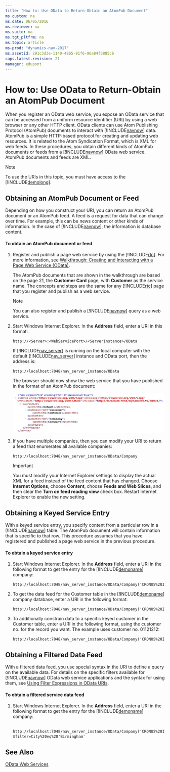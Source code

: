 ```yaml
---
title: "How to: Use OData to Return-Obtain an AtomPub Document"
ms.custom: na
ms.date: 06/05/2016
ms.reviewer: na
ms.suite: na
ms.tgt_pltfrm: na
ms.topic: article
ms-prod: "dynamics-nav-2017"
ms.assetid: 291c3d3e-1140-48b5-81f6-96a84f3885cb
caps.latest.revision: 21
manager: edupont
---
```

# How to: Use OData to Return-Obtain an AtomPub Document
When you register an OData web service, you expose an OData service that can be accessed from a uniform resource identifier \(URI\) by using a web browser or any other HTTP client. OData clients can use Atom Publishing Protocol \(AtomPub\) documents to interact with [!INCLUDE[navnow](includes/navnow_md.md)] data. AtomPub is a simple HTTP\-based protocol for creating and updating web resources. It is related to the Atom Syndication Format, which is XML for web feeds. In these procedures, you obtain different kinds of AtomPub documents or feeds from a [!INCLUDE[navnow](includes/navnow_md.md)] OData web service. AtomPub documents and feeds are XML.  
  
> [!NOTE]  
>  To use the URIs in this topic, you must have access to the [!INCLUDE[demolong](includes/demolong_md.md)].  
  
## Obtaining an AtomPub Document or Feed  
 Depending on how you construct your URI, you can return an AtomPub document or an AtomPub feed. A feed is a request for data that can change over time. For example, this can be news content or other kinds of information. In the case of [!INCLUDE[navnow](includes/navnow_md.md)], the information is database content.  
  
#### To obtain an AtomPub document or feed  
  
1.  Register and publish a page web service by using the [!INCLUDE[rtc](includes/rtc_md.md)]. For more information, see [Walkthrough: Creating and Interacting with a Page Web Service \(OData\)](../Topic/Walkthrough:%20Creating%20and%20Interacting%20with%20a%20Page%20Web%20Service%20\(OData\).md).  
  
     The AtomPub documents that are shown in the walkthrough are based on the page 21, the **Customer Card** page, with **Customer** as the service name. The concepts and steps are the same for any [!INCLUDE[rtc](includes/rtc_md.md)] page that you register and publish as a web service.  
  
    > [!NOTE]  
    >  You can also register and publish a [!INCLUDE[navnow](includes/navnow_md.md)] query as a web service.  
  
2.  Start Windows Internet Explorer. In the **Address** field, enter a URI in this format:  
  
    ```  
    http://<Server>:<WebServicePort>/<ServerInstance>/OData  
    ```  
  
     If [!INCLUDE[nav_server](includes/nav_server_md.md)] is running on the local computer with the default [!INCLUDE[nav_server](includes/nav_server_md.md)] instance and OData port, then the address is:  
  
    ```  
    http://localhost:7048/nav_server_instance/OData  
    ```  
  
     The browser should now show the web service that you have published in the format of an AtomPub document:  
  
     ![Basic AtomPub document for a page](media/BasAtomPub.JPG "BasAtomPub")  
  
3.  If you have multiple companies, then you can modify your URI to return a feed that enumerates all available companies:  
  
    ```  
    http://localhost:7048/nav_server_instance/OData/Company  
    ```  
  
    > [!IMPORTANT]  
    >  You must modify your Internet Explorer settings to display the actual XML for a feed instead of the feed content that has changed. Choose **Internet Options**, choose **Content**, choose **Feeds and Web Slices**, and then clear the **Turn on feed reading view** check box. Restart Internet Explorer to enable the new setting.  
  
## Obtaining a Keyed Service Entry  
 With a keyed service entry, you specify content from a particular row in a [!INCLUDE[navnow](includes/navnow_md.md)] table. The AtomPub document will contain information that is specific to that row. This procedure assumes that you have registered and published a page web service in the previous procedure.  
  
#### To obtain a keyed service entry  
  
1.  Start Windows Internet Explorer. In the **Address** field, enter a URI in the following format to get the entry for the [!INCLUDE[demoname](includes/demoname_md.md)] company:  
  
    ```  
    http://localhost:7048/nav_server_instance/OData/Company('CRONUS%20International%20Ltd.')  
    ```  
  
2.  To get the data feed for the Customer table in the [!INCLUDE[demoname](includes/demoname_md.md)] company database, enter a URI in the following format:  
  
    ```  
    http://localhost:7048/nav_server_instance/OData/Company('CRONUS%20International%20Ltd.')/Customer  
    ```  
  
3.  To additionally constrain data to a specific keyed customer in the Customer table, enter a URI in the following format, using the customer no. for the record you want. The example uses customer no. 01121212:  
  
    ```  
    http://localhost:7048/nav_server_instance/OData/Company('CRONUS%20International%20Ltd.')/Customer('01121212')  
    ```  
  
## Obtaining a Filtered Data Feed  
 With a filtered data feed, you use special syntax in the URI to define a query on the available data. For details on the specific filters available for [!INCLUDE[navnow](includes/navnow_md.md)] OData web service applications and the syntax for using them, see [Using Filter Expressions in OData URIs](Using-Filter-Expressions-in-OData-URIs.md).  
  
#### To obtain a filtered service data feed  
  
1.  Start Windows Internet Explorer. In the **Address** field, enter a URI in the following format to get the entry for the [!INCLUDE[demoname](includes/demoname_md.md)] company:  
  
    ```  
  
    http://localhost:7048/nav_server_instance/OData/Company('CRONUS%20International%20Ltd.')/Customer?$filter=City%20eq%20'Birmingham'  
    ```  
  
## See Also  
 [OData Web Services](OData-Web-Services.md)